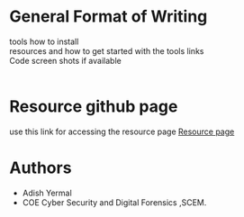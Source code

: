 # General Format of Writing <br>

tools how to install<br>
resources and how to get started with the tools links<br>
Code 
screen shots  if available<br>
<br>

# Resource github page
use this link for  accessing the resource page
<a href="https://github.com/the-AY/Cyber_Security/blob/main/Dump/resources.md"> Resource page</a>
<br>

# Authors
* Adish Yermal <br>
* COE Cyber Security and Digital Forensics ,SCEM.<br>








